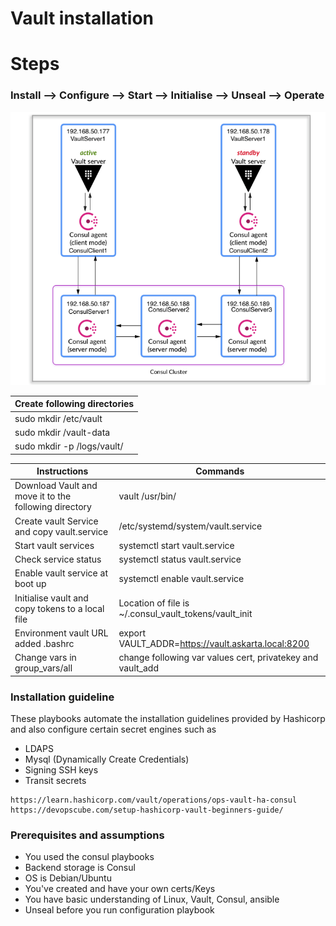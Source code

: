 <H1>Vault installation</H1>

# Steps

### Install --> Configure —> Start —> Initialise —> Unseal —>  Operate

![Vault HA](files/vault-ha-consul.png)

|Create following directories|
|----------------------------|
|sudo mkdir /etc/vault|
|sudo mkdir /vault-data|
|sudo mkdir -p /logs/vault/|

|Instructions | Commands|
|-------------|---------|
|Download Vault and move it to the following directory| vault /usr/bin/|
|Create vault Service and copy vault.service| /etc/systemd/system/vault.service|
|Start vault services|systemctl start vault.service|
|Check service status|systemctl status vault.service|
|Enable vault service at boot up|systemctl enable vault.service|
|Initialise vault and copy tokens to a local file |Location of file is ~/.consul_vault_tokens/vault_init|
|Environment vault URL added .bashrc|export VAULT_ADDR=https://vault.askarta.local:8200 |
|Change vars in group_vars/all | change following var values  cert, privatekey and vault_add |

### Installation guideline
These playbooks automate the installation guidelines provided by Hashicorp and also configure certain secret engines such as
* LDAPS
* Mysql (Dynamically Create Credentials)
* Signing SSH keys
* Transit secrets

```
https://learn.hashicorp.com/vault/operations/ops-vault-ha-consul
https://devopscube.com/setup-hashicorp-vault-beginners-guide/
```
### Prerequisites and assumptions
* You used the consul playbooks
* Backend storage is Consul
* OS is Debian/Ubuntu
* You've created and have your own certs/Keys
* You have basic understanding of Linux, Vault, Consul, ansible
* Unseal before you run configuration playbook

